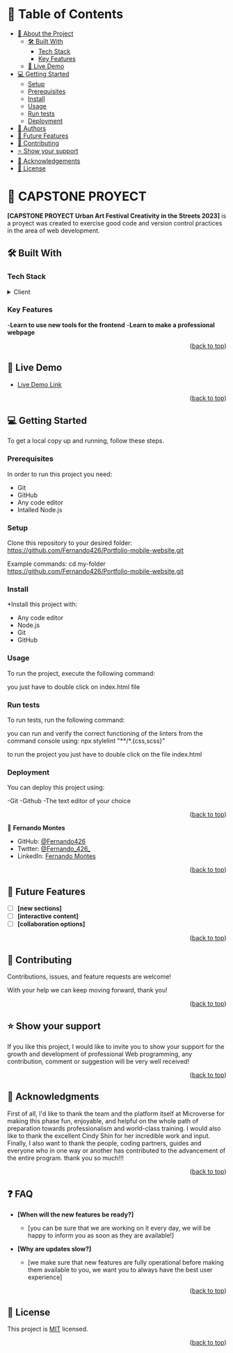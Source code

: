 <a name="readme-top"></a>


# 📗 Table of Contents

- [📖 About the Project](#about-project)
  - [🛠 Built With](#built-with)
    - [Tech Stack](#tech-stack)
    - [Key Features](#key-features)
  - [🚀 Live Demo](#live-demo)
- [💻 Getting Started](#getting-started)
  - [Setup](#setup)
  - [Prerequisites](#prerequisites)
  - [Install](#install)
  - [Usage](#usage)
  - [Run tests](#run-tests)
  - [Deployment](#deployment)
- [👥 Authors](#authors)
- [🔭 Future Features](#future-features)
- [🤝 Contributing](#contributing)
- [⭐️ Show your support](#support)
- [🙏 Acknowledgements](#acknowledgements)
- [📝 License](#license)


# 📖 CAPSTONE PROYECT <a name="about-project"></a>

**[CAPSTONE PROYECT Urban Art Festival Creativity in the Streets 2023]** is a proyect was created to exercise good code and version control practices in the area of ​​web development.

## 🛠 Built With <a name="built-with"></a>

### Tech Stack <a name="tech-stack"></a>

<details>
  <summary>Client</summary>
  <ul>
    <li>HTML</li>
    <li>CSS</li>
    <li>VSC</li>
    <li>Node.js</li>
    <li>Flexblox</li>
    <li>Figma</li>
  </ul>
</details>


### Key Features <a name="key-features"></a>

-**Learn to use new tools for the frontend**
-**Learn to make a professional webpage**

<p align="right">(<a href="#readme-top">back to top</a>)</p>


## 🚀 Live Demo <a name="live-demo"></a>

- [Live Demo Link](https://fernando426.github.io/CapstoneN01/)

<p align="right">(<a href="#readme-top">back to top</a>)</p>


## 💻 Getting Started <a name="getting-started"></a>

To get a local copy up and running, follow these steps.

### Prerequisites

In order to run this project you need:

 - Git
 - GitHub
 - Any code editor
 - Intalled Node.js


### Setup

Clone this repository to your desired folder:
https://github.com/Fernando426/Portfolio-mobile-website.git

Example commands:
  cd my-folder
  https://github.com/Fernando426/Portfolio-mobile-website.git

### Install

*Install this project with:
- Any code editor
- Node.js
- Git
- GitHub

### Usage

To run the project, execute the following command:

you just have to double click on index.html file

### Run tests

To run tests, run the following command:

you can run and verify the correct functioning of the linters from the command console using:
npx stylelint "**/*.{css,scss}"

to run the project you just have to double click on the file index.html

### Deployment

You can deploy this project using:

-Git
-Github
-The text editor of your choice

<p align="right">(<a href="#readme-top">back to top</a>)</p>

👤 **Fernando Montes**

- GitHub: [@Fernando426](https://github.com/Fernando426)
- Twitter: [@Fernando_426_](https://twitter.com/Fernando_426_)
- LinkedIn: [Fernando Montes](https://www.linkedin.com/in/fernando-jose-montes-linares-523822270/?originalSubdomain=ve)


<p align="right">(<a href="#readme-top">back to top</a>)</p>


## 🔭 Future Features <a name="future-features"></a>


- [ ] **[new sections]**
- [ ] **[interactive content]**
- [ ] **[collaboration options]**

<p align="right">(<a href="#readme-top">back to top</a>)</p>


## 🤝 Contributing <a name="contributing"></a>

Contributions, issues, and feature requests are welcome!

With your help we can keep moving forward, thank you!

<p align="right">(<a href="#readme-top">back to top</a>)</p>


## ⭐️ Show your support <a name="support"></a>

If you like this project, I would like to invite you to show your support for the growth and development of professional Web programming, any contribution, comment or suggestion will be very well received!


<p align="right">(<a href="#readme-top">back to top</a>)</p>


## 🙏 Acknowledgments <a name="acknowledgements"></a>

First of all, I'd like to thank the team and the platform itself at Microverse for making this phase fun, enjoyable, and helpful on the whole path of preparation towards professionalism and world-class training.
I would also like to thank the excellent Cindy Shin for her incredible work and input.
Finally, I also want to thank the people, coding partners, guides and everyone who in one way or another has contributed to the advancement of the entire program. thank you so much!!!

<p align="right">(<a href="#readme-top">back to top</a>)</p>

## ❓ FAQ  <a name="faq"></a>


- **[When will the new features be ready?]**

  - [you can be sure that we are working on it every day, we will be happy to inform you as soon as they are available!]

- **[Why are updates slow?]**

  - [we make sure that new features are fully operational before making them available to you, we want you to always have the best user experience]

<p align="right">(<a href="#readme-top">back to top</a>)</p>


## 📝 License <a name="license"></a>

This project is [MIT](./LICENSE) licensed.


<p align="right">(<a href="#readme-top">back to top</a>)</p>